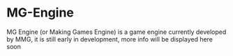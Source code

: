 # MG-Engine
MG Engine (or Making Games Engine) is a game engine currently developed by MMG, it is still early in development, more info will be displayed here soon
